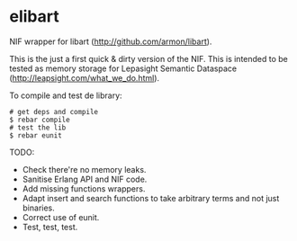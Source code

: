 elibart
=======

NIF wrapper for libart (http://github.com/armon/libart).

This is the just a first quick & dirty version of the NIF. This is intended to be tested as memory storage for Lepasight Semantic Dataspace (http://leapsight.com/what_we_do.html).

To compile and test de library:

    # get deps and compile
    $ rebar compile
    # test the lib
    $ rebar eunit

TODO:
- Check there're no memory leaks.
- Sanitise Erlang API and NIF code.
- Add missing functions wrappers.
- Adapt insert and search functions to take arbitrary terms and not just binaries.
- Correct use of eunit.
- Test, test, test.
